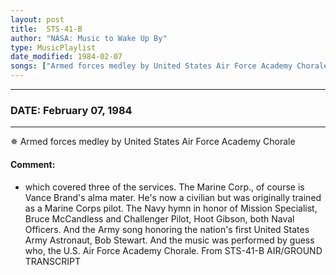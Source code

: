 ```yaml
---
layout: post
title:  STS-41-B
author: "NASA: Music to Wake Up By"
type: MusicPlaylist
date_modified: 1984-02-07
songs: ["Armed forces medley by United States Air Force Academy Chorale"]
---
```


----
### DATE: February 07, 1984
----
✵ Armed forces medley by United States Air Force Academy Chorale

#### Comment:
* which covered three of the services. The Marine Corp., of course is Vance Brand's alma mater. He's now a civilian but was originally trained as a Marine Corps pilot. The Navy hymn in honor of Mission Specialist, Bruce McCandless and Challenger Pilot, Hoot Gibson, both Naval Officers. And the Army song honoring the nation's first United States Army Astronaut, Bob Stewart. And the music was performed by guess who, the U.S. Air Force Academy Chorale. From STS-41-B AIR/GROUND TRANSCRIPT



<br/>
<center>
	<a target="_blank"
	   href="https://twitter.com/intent/tweet?hashtags=Space,NASA,Playlist,NASAWakeupCalls,SpaceProgram&text=🚀 {{ page.author}}, '{{ page.songs.first }}' {{ page.title }}, {{ page.date | date: '%B %d, %Y' }}. {{ site.url }}{{ page.url }}&via=nasawakeupcalls"><i class="fab fa-twitter" alt="Tweet this page" style="font-size: 1.3em;"></i></a>
	&nbsp; 	<i class="fas fa-user-astronaut" style="font-size: 1.5em;"></i> &nbsp;
    <a id="custom_amazon_link"
       type="amzn" search="#"
       category="popular music">
    <i class="fab fa-amazon" style="font-size: 1.3em;"></i></a>
</center>

<!-- Randomly resolve an individual entry from a song array -->
<script src="/assets/javascript/seedrandom.min.js"></script>
<script>
  var wake_me_up = ["Armed forces medley by United States Air Force Academy Chorale"];
  var prng = new Math.seedrandom();
  function randomSong() {
    song = wake_me_up[Math.floor(Math.random() * wake_me_up.length)];
    var amazon_link = document.getElementById("custom_amazon_link");
    amazon_link.setAttribute("search", song);
  }
  window.onload = randomSong();
</script>
